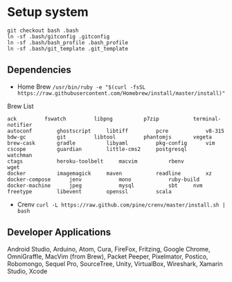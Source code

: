 # Setup system

```
git checkout bash .bash
ln -sf .bash/gitconfig .gitconfig
ln -sf .bash/bash_profile .bash_profile
ln -sf .bash/git_template .git_template
```

## Dependencies

- Home Brew `/usr/bin/ruby -e "$(curl -fsSL https://raw.githubusercontent.com/Homebrew/install/master/install)"`

Brew List
```
ack			fswatch			libpng			p7zip			terminal-notifier
autoconf		ghostscript		libtiff			pcre			v8-315
bdw-gc			git			libtool			phantomjs		vegeta
brew-cask		gradle			libyaml			pkg-config		vim
cscope			guardian		little-cms2		postgresql		watchman
ctags			heroku-toolbelt		macvim			rbenv			wget
docker			imagemagick		maven			readline		xz
docker-compose		jenv			mono			ruby-build
docker-machine		jpeg			mysql			sbt     nvm
freetype		libevent		openssl			scala
```
- Crenv `curl -L https://raw.github.com/pine/crenv/master/install.sh | bash`

## Developer Applications

Android Studio, Arduino, Atom, Cura, FireFox, Fritzing, Google Chrome, OmniGraffle, MacVim (from Brew), Packet Peeper, Pixelmator, Postico, Robomongo, Sequel Pro, SourceTree, Unity, VirtualBox, Wireshark, Xamarin Studio, Xcode
